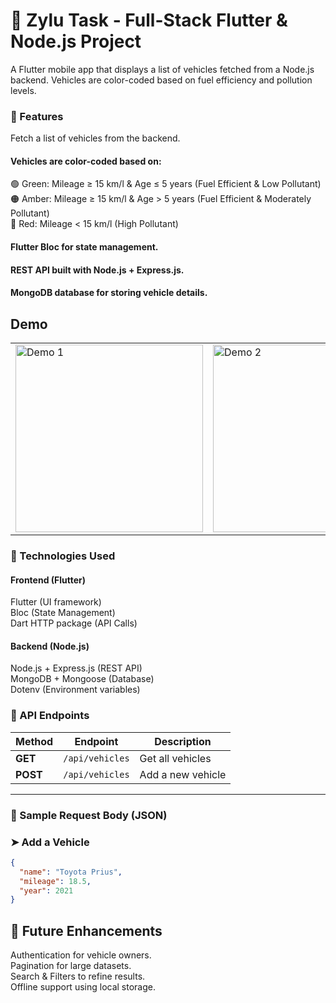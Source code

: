 # 🚀 Zylu Task - Full-Stack Flutter & Node.js Project
A Flutter mobile app that displays a list of vehicles fetched from a Node.js backend. Vehicles are color-coded based on fuel efficiency and pollution levels.

### 📌 Features
Fetch a list of vehicles from the backend.

#### Vehicles are color-coded based on:
🟢 Green: Mileage ≥ 15 km/l & Age ≤ 5 years (Fuel Efficient & Low Pollutant) \
🟠 Amber: Mileage ≥ 15 km/l & Age > 5 years (Fuel Efficient & Moderately Pollutant) \
🔴 Red: Mileage < 15 km/l (High Pollutant) 

#### Flutter Bloc for state management.
#### REST API built with Node.js + Express.js.
#### MongoDB database for storing vehicle details.

## Demo 

<table>
  <tr>
    <td><img src="https://github.com/user-attachments/assets/ff047802-0150-4689-a36a-45d2b396cbfe" alt="Demo 1" width="300"/></td>
    <td><img src="https://github.com/user-attachments/assets/5f15baa8-c2b4-4297-9252-2a26a29f44b9" alt="Demo 2" width="300"/></td>
  </tr>
</table>



### 🚀 Technologies Used
#### Frontend (Flutter)
Flutter (UI framework)\
Bloc (State Management)\
Dart HTTP package (API Calls)

#### Backend (Node.js)
Node.js + Express.js (REST API)\
MongoDB + Mongoose (Database)\
Dotenv (Environment variables)

### 📡 API Endpoints

| Method  | Endpoint            | Description             |
|---------|---------------------|-------------------------|
| **GET**  | `/api/vehicles`     | Get all vehicles        |
| **POST** | `/api/vehicles`     | Add a new vehicle       |

---

### 📌 Sample Request Body (JSON)

### **➤ Add a Vehicle**
```json
{
  "name": "Toyota Prius",
  "mileage": 18.5,
  "year": 2021
}
```


## 📌 Future Enhancements
 Authentication for vehicle owners.\
 Pagination for large datasets.\
 Search & Filters to refine results.\
 Offline support using local storage.


